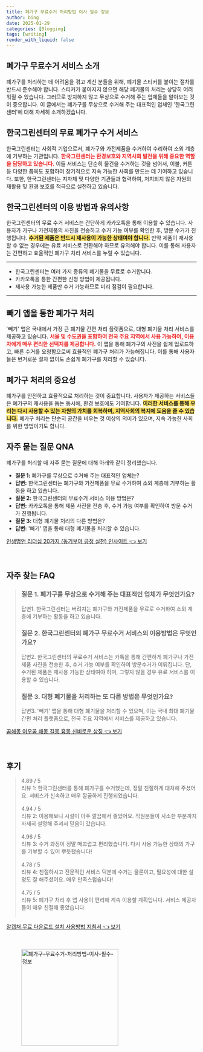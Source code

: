 ```yaml
---
title: 폐가구 무료수거 처리방법 이사 필수 정보
author: bing
date: 2025-01-29
categories: [Blogging]
tags: [writing]
render_with_liquid: false
---
```



<h2 id='폐가구 무료수거 서비스 소개'>폐가구 무료수거 서비스 소개</h2>

<p>폐가구를 처리하는 데 어려움을 겪고 계신 분들을 위해, 폐기물 스티커를 붙이는 절차를 반드시 준수해야 합니다. 스티커가 붙여지지 않으면 해당 폐기물의 처리는 상당히 어려워질 수 있습니다. 그러므로 방치하지 않고 무상으로 수거해 주는 업체들을 알아보는 것이 중요합니다. 이 글에서는 폐가구를 무상으로 수거해 주는 대표적인 업체인 '한국그린센터'에 대해 자세히 소개하겠습니다.</p>

<h2 id='한국그린센터의 무료 폐가구 수거 서비스'>한국그린센터의 무료 폐가구 수거 서비스</h2>

<p>한국그린센터는 사회적 기업으로서, 폐가구와 가전제품을 수거하여 수리하여 소외 계층에 기부하는 기관입니다. <b><span style="color: #ee2323;">한국그린센터는 환경보호와 지역사회 발전을 위해 중요한 역할을 담당하고 있습니다.</span></b> 이들 서비스는 단순히 물건을 수거하는 것을 넘어서, 이불, 커튼 등 다양한 품목도 포함하여 장기적으로 지속 가능한 사회를 만드는 데 기여하고 있습니다. 또한, 한국그린센터는 지자체 및 다양한 기관들과 협력하여, 처치되지 않은 자원의 재활용 및 환경 보호를 적극으로 실천하고 있습니다.</p>

<h2 id='한국그린센터의 이용 방법과 유의사항'>한국그린센터의 이용 방법과 유의사항</h2>

<p>한국그린센터의 무료 수거 서비스는 간단하게 카카오톡을 통해 이용할 수 있습니다. 사용자가 가구나 가전제품의 사진을 전송하고 수거 가능 여부를 확인한 후, 방문 수거가 진행됩니다. <b><span style="background-color: #ffe066;">수거된 제품은 반드시 재사용이 가능한 상태여야 합니다.</span></b> 만약 제품이 재사용할 수 없는 경우에는 유료 서비스로 전환해야 하므로 유의해야 합니다. 이를 통해 사용자는 간편하고 효율적인 폐가구 처리 서비스를 누릴 수 있습니다.</p>

<hr />

<ul>
    <li>한국그린센터는 여러 가지 종류의 폐기물을 무료로 수거합니다.</li>
    <li>카카오톡을 통한 간편한 신청 방법이 제공됩니다.</li>
    <li>재사용 가능한 제품만 수거 가능하므로 미리 점검이 필요합니다.</li>
</ul>

<hr />

<h2 id='빼기 앱을 통한 폐가구 처리'>빼기 앱을 통한 폐가구 처리</h2>

<p>'빼기' 앱은 국내에서 가장 큰 폐기물 간편 처리 플랫폼으로, 대형 폐기물 처리 서비스를 제공하고 있습니다. <b><span style="color: #ee2323;">서울 및 수도권을 포함하여 전국 주요 지역에서 사용 가능하여, 이용자에게 매우 편리한 선택지를 제공합니다.</span></b> 이 앱을 통해 폐가구의 사진을 쉽게 업로드하고, 빠른 수거를 요청함으로써 효율적인 폐가구 처리가 가능해집니다. 이를 통해 사용자들은 번거로운 절차 없이도 손쉽게 폐가구를 처리할 수 있습니다.</p>

<h2 id='폐가구 처리의 중요성'>폐가구 처리의 중요성</h2>

<p>폐가구를 안전하고 효율적으로 처리하는 것이 중요합니다. 사용자가 제공하는 서비스들은 폐가구의 재사용을 돕는 동시에, 환경 보호에도 기여합니다. <b><span style="background-color: #ffe066;">이러한 서비스를 통해 우리는 다시 사용할 수 있는 자원의 가치를 회복하며, 지역사회의 복지에 도움을 줄 수 있습니다.</span></b> 폐가구 처리는 단순히 공간을 비우는 것 이상의 의미가 있으며, 지속 가능한 사회를 위한 방법이기도 합니다.</p>

<h2 id='자주 묻는 질문 QNA'>자주 묻는 질문 QNA</h2>

<p>폐가구를 처리할 때 자주 묻는 질문에 대해 아래와 같이 정리했습니다.</p>

<ul>
    <li><b>질문 1:</b> 폐가구를 무상으로 수거해 주는 대표적인 업체는?</li>
    <li><b>답변:</b> 한국그린센터는 폐가구와 가전제품을 무료 수거하여 소외 계층에 기부하는 활동을 하고 있습니다.</li>
    <li><b>질문 2:</b> 한국그린센터의 무료수거 서비스 이용 방법은?</li>
    <li><b>답변:</b> 카카오톡을 통해 제품 사진을 전송 후, 수거 가능 여부를 확인하여 방문 수거가 진행됩니다.</li>
    <li><b>질문 3:</b> 대형 폐기물 처리의 다른 방법은?</li>
    <li><b>답변:</b> '빼기' 앱을 통해 대형 폐기물을 처리할 수 있습니다.</li>
</ul>


<p><a class="click-button" title="인생명언 리더십 20가지 (동기부여 긍정 실천) 인사이트" href="https://adkhouse.github.io/posts/%EC%9D%B8%EC%83%9D%EB%AA%85%EC%96%B8-%EB%A6%AC%EB%8D%94%EC%8B%AD-20%EA%B0%80%EC%A7%80-(%EB%8F%99%EA%B8%B0%EB%B6%80%EC%97%AC-%EA%B8%8D%EC%A0%95-%EC%8B%A4%EC%B2%9C)-%EC%9D%B8%EC%82%AC%EC%9D%B4%ED%8A%B8/" rel="dofollow">인생명언 리더십 20가지 (동기부여 긍정 실천) 인사이트 👈 보기</a></p><br>
<h2 id='자주_찾는_FAQ'>자주 찾는 FAQ</h2>
<div itemscope="" itemtype="https://schema.org/FAQPage"> 
<blockquote> 
<div itemscope="" itemprop="mainEntity" itemtype="https://schema.org/Question"> 
<h3 itemprop="name">질문 1. 폐가구를 무상으로 수거해 주는 대표적인 업체가 무엇인가요?</h3> 
<div itemscope="" itemprop="acceptedAnswer" itemtype="https://schema.org/Answer"> 
<span itemprop="text"> 
<p>답변1. 한국그린센터는 버려지는 폐가구와 가전제품을 무료로 수거하여 소외 계층에 기부하는 활동을 하고 있습니다.</p> 
</span> 
</div> 
</div> 
<div itemscope="" itemprop="mainEntity" itemtype="https://schema.org/Question"> 
<h3 itemprop="name">질문 2. 한국그린센터의 폐가구 무료수거 서비스의 이용방법은 무엇인가요?</h3> 
<div itemscope="" itemprop="acceptedAnswer" itemtype="https://schema.org/Answer"> 
<span itemprop="text"> 
<p>답변2. 한국그린센터의 무료수거 서비스는 카톡을 통해 간편하게 폐가구나 가전 제품 사진을 전송한 후, 수거 가능 여부를 확인하여 방문수거가 이뤄집니다. 단, 수거된 제품은 재사용 가능한 상태여야 하며, 그렇지 않을 경우 유료 서비스를 이용할 수 있습니다.</p> 
</span> 
</div> 
</div> 
<div itemscope="" itemprop="mainEntity" itemtype="https://schema.org/Question"> 
<h3 itemprop="name">질문 3. 대형 폐기물을 처리하는 또 다른 방법은 무엇인가요?</h3> 
<div itemscope="" itemprop="acceptedAnswer" itemtype="https://schema.org/Answer"> 
<span itemprop="text"> 
<p>답변3. '빼기' 앱을 통해 대형 폐기물을 처리할 수 있으며, 이는 국내 최대 폐기물 간편 처리 플랫폼으로, 전국 주요 지역에서 서비스를 제공하고 있습니다.</p> 
</span> 
</div> 
</div> 
</blockquote> 
</div>
<p><a class="click-button" title="꿈해몽 여우꿈 해몽 길몽 흉몽 신비로운 상징" href="https://adkhouse.github.io/posts/%EA%BF%88%ED%95%B4%EB%AA%BD-%EC%97%AC%EC%9A%B0%EA%BF%88-%ED%95%B4%EB%AA%BD-%EA%B8%B8%EB%AA%BD-%ED%9D%89%EB%AA%BD-%EC%8B%A0%EB%B9%84%EB%A1%9C%EC%9A%B4-%EC%83%81%EC%A7%95/" rel="dofollow">꿈해몽 여우꿈 해몽 길몽 흉몽 신비로운 상징 👈 보기</a></p><br>
<h2 id='후기'>후기</h2>
<div itemscope itemtype="https://schema.org/Product">
  <blockquote>
  <div itemprop="review" itemscope itemtype="https://schema.org/Review">
      <div itemprop="reviewRating" itemscope itemtype="https://schema.org/Rating"> <span itemprop="ratingValue">4.89</span> / <span itemprop="bestRating">5</span> </div>
      <span itemprop="reviewBody">리뷰 1: 한국그린센터를 통해 폐가구를 수거했는데, 정말 친절하게 대처해 주셨어요. 서비스가 신속하고 매우 깔끔하게 진행되었습니다. </span>
  </div>
  <br>
  <div itemprop="review" itemscope itemtype="https://schema.org/Review">
      <div itemprop="reviewRating" itemscope itemtype="https://schema.org/Rating"> <span itemprop="ratingValue">4.94</span> / <span itemprop="bestRating">5</span> </div>
      <span itemprop="reviewBody">리뷰 2: 이용해보니 시설이 아주 깔끔해서 좋았어요. 직원분들이 사소한 부분까지 자세히 설명해 주셔서 믿음이 갔습니다.</span>
  </div>
  <br>
  <div itemprop="review" itemscope itemtype="https://schema.org/Review">
      <div itemprop="reviewRating" itemscope itemtype="https://schema.org/Rating"> <span itemprop="ratingValue">4.96</span> / <span itemprop="bestRating">5</span> </div>
      <span itemprop="reviewBody">리뷰 3: 수거 과정이 정말 매끄럽고 편리했습니다. 다시 사용 가능한 상태의 가구를 기부할 수 있어 뿌듯했습니다!</span>
  </div>
  <br>
  <div itemprop="review" itemscope itemtype="https://schema.org/Review">
      <div itemprop="reviewRating" itemscope itemtype="https://schema.org/Rating"> <span itemprop="ratingValue">4.78</span> / <span itemprop="bestRating">5</span> </div>
      <span itemprop="reviewBody">리뷰 4: 친절하시고 전문적인 서비스 덕분에 수거는 물론이고, 필요성에 대한 설명도 잘 해주셨어요. 매우 만족스럽습니다!</span>
  </div>
  <br>
  <div itemprop="review" itemscope itemtype="https://schema.org/Review">
      <div itemprop="reviewRating" itemscope itemtype="https://schema.org/Rating"> <span itemprop="ratingValue">4.75</span> / <span itemprop="bestRating">5</span> </div>
      <span itemprop="reviewBody">리뷰 5: 폐가구 처리 후 앱 사용이 편리해 계속 이용할 계획입니다. 서비스 제공자들이 매우 친절해 좋았습니다.</span>
  </div>
  <br>
  </blockquote>
</div>
<p><a class="click-button" title="알캡쳐 무료 다운로드 설치 사용방법 지침서" href="https://adkhouse.github.io/posts/%EC%95%8C%EC%BA%A1%EC%B3%90-%EB%AC%B4%EB%A3%8C-%EB%8B%A4%EC%9A%B4%EB%A1%9C%EB%93%9C-%EC%84%A4%EC%B9%98-%EC%82%AC%EC%9A%A9%EB%B0%A9%EB%B2%95-%EC%A7%80%EC%B9%A8%EC%84%9C/" rel="dofollow">알캡쳐 무료 다운로드 설치 사용방법 지침서 👈 보기</a></p><br>
<figure class="image"><img src="https://adkhouse.github.io/assets/img/thumbnail/폐가구-무료수거-처리방법-이사-필수-정보.webp" alt="폐가구-무료수거-처리방법-이사-필수-정보" width="256" height="256"></figure>